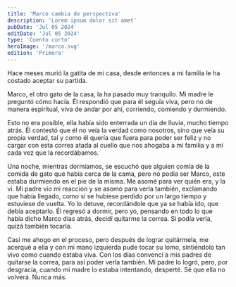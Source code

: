 ```yaml
---
title: 'Marco cambia de perspectiva'
description: 'Lorem ipsum dolor sit amet'
pubDate: 'Jul 05 2024'
editDate: 'Jul 05 2024'
type: 'Cuento corto'
heroImage: '/marco.svg'
edition: 'Primera'
---
```


Hace meses murió la gatita de mi casa, desde entonces a mi familia le ha costado aceptar su partida.

Marco, el otro gato de la casa, la ha pasado muy tranquilo. Mi madre le preguntó cómo hacía. Él respondió que para él seguía viva, pero no de manera espiritual, viva de andar por ahí, corriendo, comiendo y durmiendo.

Esto no era posible, ella había sido enterrada un día de lluvia, mucho tiempo atrás. Él contestó que él no veía la verdad como nosotros, sino que veía su propia verdad, tal y como él quería que fuera para poder ser feliz y no cargar con esta correa atada al cuello que nos ahogaba a mi familia y a mí cada vez que la recordábamos.

Una noche, mientras dormíamos, se escuchó que alguien comía de la comida de gato que había cerca de la cama, pero no podía ser Marco, este estaba durmiendo en el pie de la misma. Me asomé para ver quién era, y la vi. Mi padre vio mi reacción y se asomó para verla también, exclamando que había llegado, como si se hubiese perdido por un largo tiempo y estuviese de vuelta. Yo lo detuve, recordándole que ya se había ido, que debía aceptarlo. Él regresó a dormir, pero yo, pensando en todo lo que había dicho Marco días atrás, decidí quitarme la correa. Si podía verla, quizá también tocarla.

Casi me ahogo en el proceso, pero después de lograr quitármela, me acerqué a ella y con mi mano izquierda pude tocar su lomo, sintiéndolo tan vivo como cuando estaba viva. Con los días convencí a mis padres de quitarse la correa, para así poder verla también. Mi padre lo logró, pero, por desgracia, cuando mi madre lo estaba intentando, desperté. Sé que ella no volverá. Nunca más.
